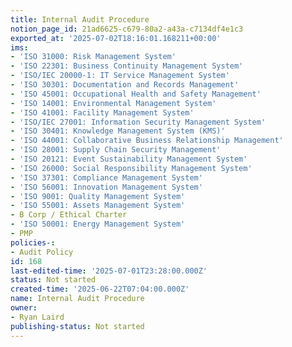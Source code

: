 ```yaml
---
title: Internal Audit Procedure
notion_page_id: 21ad6625-c679-80a2-a43a-c7134df4e1c3
exported_at: '2025-07-02T18:16:01.168211+00:00'
ims:
- 'ISO 31000: Risk Management System'
- 'ISO 22301: Business Continuity Management System'
- 'ISO/IEC 20000-1: IT Service Management System'
- 'ISO 30301: Documentation and Records Management'
- 'ISO 45001: Occupational Health and Safety Management'
- 'ISO 14001: Environmental Management System'
- 'ISO 41001: Facility Management System'
- 'ISO/IEC 27001: Information Security Management System'
- 'ISO 30401: Knowledge Management System (KMS)'
- 'ISO 44001: Collaborative Business Relationship Management'
- 'ISO 28001: Supply Chain Security Management'
- 'ISO 20121: Event Sustainability Management System'
- 'ISO 26000: Social Responsibility Management System'
- 'ISO 37301: Compliance Management System'
- 'ISO 56001: Innovation Management System'
- 'ISO 9001: Quality Management System'
- 'ISO 55001: Assets Management System'
- B Corp / Ethical Charter
- 'ISO 50001: Energy Management System'
- PMP
policies-:
- Audit Policy
id: 168
last-edited-time: '2025-07-01T23:28:00.000Z'
status: Not started
created-time: '2025-06-22T07:04:00.000Z'
name: Internal Audit Procedure
owner:
- Ryan Laird
publishing-status: Not started
---
```


<!-- Unsupported block type: child_page -->

<!-- Unsupported block type: child_page -->